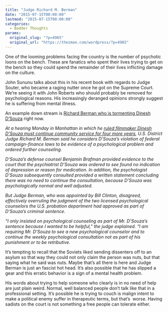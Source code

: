 ```yaml
---
title: "Judge Richard M. Berman"
date: "2015-07-15T00:00:00"
lastmod: "2015-07-15T00:00:00"
categories:
  - Badder Thoughts
params:
  original_slug: "?p=4965"
  original_url: "https://thezman.com/wordpress/?p=4965"
---
```


One of the looming problems facing the country is the number of
psychotic loons on the bench. These are fanatics who spent their lives
trying to get on the bench so they could spend the remainder of their
lives inflicting damage on the culture.

John Sununu talks about this in his recent book with regards to Judge
Souter, who became a raging nutter once he got on the Supreme Court.
We’re seeing it with John Roberts who should probably be removed for
psychological reasons. His increasingly deranged opinions strongly
suggest he is suffering from mental illness.

An example down stream is <a
href="http://www.wnd.com/2015/07/psych-major-judge-overrides-doctors-on-dsouza/"
rel="noopener" target="_blank">Richard Berman who is tormenting Dinesh
D’Souza</a> right now.

*At a hearing Monday in Manhattan in which he [ruled filmmaker Dinesh
D’Souza must continue community service for four more
years](http://www.wnd.com/2015/07/judge-rules-again-on-dinesh-dsouzas-future/),
U.S. District Judge Richard M. Berman said he considers D’Souza’s
violation of federal campaign-finance laws to be evidence of a
psychological problem and ordered further counseling.*

*D’Souza’s defense counsel Benjamin Brafman provided evidence to the
court that the psychiatrist D’Souza was ordered to see found no
indication of depression or reason for medication. In addition, the
psychologist D’Souza subsequently consulted provided a written statement
concluding there was no need to continue the consultation, because
D’Souza was psychologically normal and well adjusted.*

*But Judge Berman, who was appointed by Bill Clinton, disagreed,
effectively overruling the judgment of the two licensed psychological
counselors the U.S. probation department had approved as part of
D’Souza’s criminal sentence.*

*“I only insisted on psychological counseling as part of Mr. D’Souza’s
sentence because I wanted to be helpful,” the judge explained. “I am
requiring Mr. D’Souza to see a new psychological counselor and to
continue the weekly psychological consultation not as part of his
punishment or to be retributive.*

It’s tempting to recall that the Soviets liked sending dissenters off to
an asylum so that way they could not only claim the person was nuts, but
that saying what he said was nuts. Maybe that’s all there is here and
Judge Berman is just an fascist hot head. It’s also possible that he has
slipped a gear and this erratic behavior is a sign of a mental health
problem.

His words about trying to help someone who clearly is in no need of help
are just plain weird. Normal, well balanced people don’t talk like that
in a professional setting. It’s possible he is trying to couch is malign
intent to make a political enemy suffer in therapeutic terms, but
that’s  worse. Having sadists on the court is not something a free
people can tolerate either.

 

